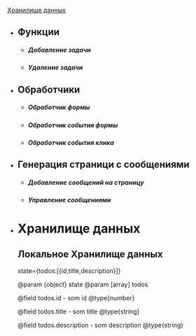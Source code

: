 [ Хранилище данных ]( #Хранилище)
 
* ## Функции
    * ##### Добавление задачи
    * ##### Удаление задачи
    
    
* ## Обработчики    
    * ##### Обработчик формы
    * ##### Обработчик события формы
    * ##### Обработчик события клика
    
    
* ## Генерация страници с сообщениями
     * ##### Добавление сообщений на страницу
     * ##### Управление сообщениями
     

<a name="Хранилище"/>

* #  Хранилище данных

  ## Локальное Хранилище данных 
  
  state={todos:[{id,title,description}]}
     
  @param {object} state
  @param [array] todos
     
  @field todos.id - som id @type{number}
  
  @field todos.title - som title @type{string}
  
  @field todos.description - som description @type{string}
     